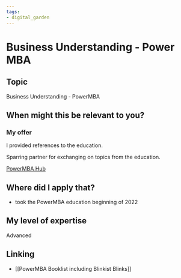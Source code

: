 ```yaml
---
tags: 
- digital_garden
---
```

# Business Understanding - Power MBA
## Topic

Business Understanding - PowerMBA

## When might this be relevant to you?

### My offer

I provided references to the education.

Sparring partner for exchanging on topics from the education.

[PowerMBA Hub](https://blinkist.atlassian.net/wiki/spaces/~578601152/pages/3379560550)

## Where did I apply that?

-   took the PowerMBA education beginning of 2022
    

## My level of expertise

Advanced

## Linking
+ [[PowerMBA Booklist including Blinkist Blinks]]